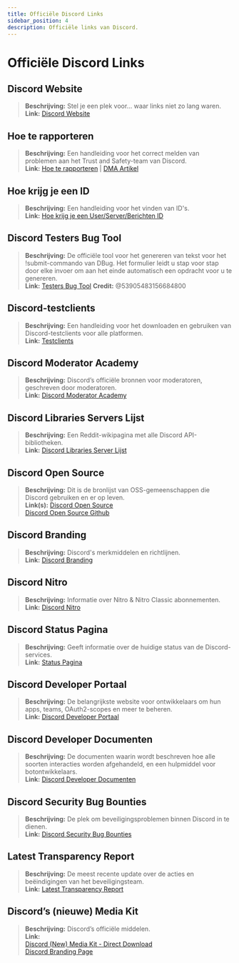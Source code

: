 ```yaml
---
title: Officiële Discord Links
sidebar_position: 4
description: Officiële links van Discord.
---
```


# Officiële Discord Links

## Discord Website
> **Beschrijving:** Stel je een plek voor... waar links niet zo lang waren.   <br/>
**Link:** [Discord Website](https://dis.gd/)

## Hoe te rapporteren
> **Beschrijving:** Een handleiding voor het correct melden van problemen aan het Trust and Safety-team van Discord.   <br/>
**Link:**  [Hoe te rapporteren](https://dis.gd/howtoreport) | [DMA Artikel](https://discord.com/moderation/360058643194-104:-How-to-Report-Content-to-Discord)

## Hoe krijg je een ID 
> **Beschrijving:** Een handleiding voor het vinden van ID's.   <br/>
**Link:**  [Hoe krijg je een User/Server/Berichten ID](https://dis.gd/findmyid)


## Discord Testers Bug Tool
> **Beschrijving:** De officiële tool voor het genereren van tekst voor het !submit-commando van DBug. Het formulier leidt u stap voor stap door elke invoer om aan het einde automatisch een opdracht voor u te genereren.   <br/>
**Link:** [Testers Bug Tool](https://dis.gd/bug-tool)
**Credit:** @53905483156684800

## Discord-testclients
> **Beschrijving:** Een handleiding voor het downloaden en gebruiken van Discord-testclients voor alle platformen.   <br/>
**Link:** [Testclients](https://support.discord.com/hc/en-us/articles/360035675191-Discord-Testing-Clients)

## Discord Moderator Academy 
> **Beschrijving:** Discord’s officiële bronnen voor moderatoren, geschreven door moderatoren.   <br/>
**Link:** [Discord Moderator Academy](https://dis.gd/moderation)

## Discord Libraries Servers Lijst
> **Beschrijving:** Een Reddit-wikipagina met alle Discord API-bibliotheken.   <br/>
**Link:** [Discord Libraries Server Lijst](https://www.reddit.com/r/discordapp/wiki/developers)

## Discord Open Source
> **Beschrijving:** Dit is de bronlijst van OSS-gemeenschappen die Discord gebruiken en er op leven.   <br/>
**Link(s):**
[Discord Open Source](https://discord.com/open-source)   <br/>
[Discord Open Source Github](https://github.com/discord/discord-open-source)

## Discord Branding  
> **Beschrijving:** Discord's merkmiddelen en richtlijnen.   <br/>
**Link:** [Discord Branding](https://discord.com/branding)

## Discord Nitro
> **Beschrijving:** Informatie over Nitro & Nitro Classic abonnementen.   <br/>
**Link:** [Discord Nitro](https://dis.gd/nitro)

## Discord Status Pagina
> **Beschrijving:** Geeft informatie over de huidige status van de Discord-services.   <br/>
**Link:** [Status Pagina](https://dis.gd/status)

## Discord Developer Portaal
> **Beschrijving:** De belangrijkste website voor ontwikkelaars om hun apps, teams, OAuth2-scopes en meer te beheren.    <br/>
**Link:** [Discord Developer Portaal](https://discord.com/developers/)

## Discord Developer Documenten
> **Beschrijving:** De documenten waarin wordt beschreven hoe alle soorten interacties worden afgehandeld, en een hulpmiddel voor botontwikkelaars.   <br/>
**Link:** [Discord Developer Documenten](https://discord.dev/)

## Discord Security Bug Bounties
> **Beschrijving:** De plek om beveiligingsproblemen binnen Discord in te dienen.   <br/>
**Link:** [Discord Security Bug Bounties](https://discord.com/security)

## Latest Transparency Report 
> **Beschrijving:** De meest recente update over de acties en beëindigingen van het beveiligingsteam.   <br/>
**Link:** [Latest Transparency Report](https://discord.com/blog/discord-transparency-report-h1-2021)

## Discord’s (nieuwe) Media Kit
> **Beschrijving:** Discord’s officiële middelen.   <br/>
**Link:** <br/>
[Discord (New) Media Kit - Direct Download](https://www.dropbox.com/sh/nabhhaq7kt59exr/AAB7U3f2pW-Jmvdul0yy7o-ia?dl=1)  <br/>
[Discord Branding Page](https://discord.com/branding)
